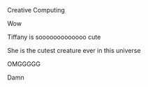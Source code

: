 Creative Computing

Wow

Tiffany is sooooooooooooo cute

She is the cutest creature ever in this universe

OMGGGGG

Damn